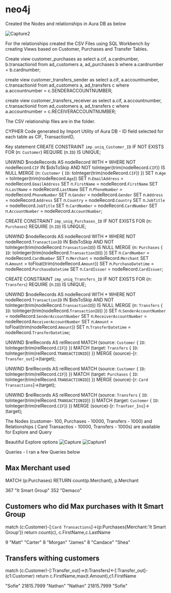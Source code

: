 # neo4j

Created the Nodes and relationships in Aura DB as below


![Capture2](https://github.com/avijeetd/neo4j/assets/3703774/136221f9-17c7-4430-92c8-1a78520e0a85)

For the relationships created the CSV Files using SQL Workbench by creating Views based on Customer, Purchases and Transfer Tables.

Create view customer_purchases as 
select a.cif, a.cardnumber, b.transactionid from ad_customers a, ad_purchases b
where a.cardnumber = b.cardnumber;

create view customer_transfers_sender as 
select a.cif, a.accountnumber, c.transactionid from ad_customers a, ad_transfers c
where a.accountnumber = c.SENDERACCOUNTNUMBER;

create view customer_transfers_receiver as 
select a.cif, a.accountnumber, c.transactionid from ad_customers a, ad_transfers c
where a.accountnumber = c.RECEIVERACCOUNTNUMBER;

The CSV relationship files are in the folder.

CYPHER Code generated by Import Utility of Aura DB - ID field selected for each table as CIF, TransactionID, 

Key statement
CREATE CONSTRAINT `imp_uniq_Customer_ID` IF NOT EXISTS
FOR (n: `Customer`)
REQUIRE (n.`ID`) IS UNIQUE;

UNWIND $nodeRecords AS nodeRecord
WITH *
WHERE NOT nodeRecord.`CIF` IN $idsToSkip AND NOT toInteger(trim(nodeRecord.`CIF`)) IS NULL
MERGE (n: `Customer` { `ID`: toInteger(trim(nodeRecord.`CIF`)) })
SET n.`Age` = toInteger(trim(nodeRecord.`Age`))
SET n.`EmailAddress` = nodeRecord.`EmailAddress`
SET n.`FirstName` = nodeRecord.`FirstName`
SET n.`LastName` = nodeRecord.`LastName`
SET n.`PhoneNumber` = nodeRecord.`PhoneNumber`
SET n.`Gender` = nodeRecord.`Gender`
SET n.`Address` = nodeRecord.`Address`
SET n.`Country` = nodeRecord.`Country`
SET n.`JobTitle` = nodeRecord.`JobTitle`
SET n.`CardNumber` = nodeRecord.`CardNumber`
SET n.`AccountNumber` = nodeRecord.`AccountNumber`;

CREATE CONSTRAINT `imp_uniq_Purchases_ID` IF NOT EXISTS
FOR (n: `Purchases`)
REQUIRE (n.`ID`) IS UNIQUE;

UNWIND $nodeRecords AS nodeRecord
WITH *
WHERE NOT nodeRecord.`TransactionID` IN $idsToSkip AND NOT toInteger(trim(nodeRecord.`TransactionID`)) IS NULL
MERGE (n: `Purchases` { `ID`: toInteger(trim(nodeRecord.`TransactionID`)) })
SET n.`CardNumber` = nodeRecord.`CardNumber`
SET n.`Merchant` = nodeRecord.`Merchant`
SET n.`Amount` = toFloat(trim(nodeRecord.`Amount`))
SET n.`PurchaseDatetime` = nodeRecord.`PurchaseDatetime`
SET n.`CardIssuer` = nodeRecord.`CardIssuer`;

CREATE CONSTRAINT `imp_uniq_Transfers_ID` IF NOT EXISTS
FOR (n: `Transfers`)
REQUIRE (n.`ID`) IS UNIQUE;

UNWIND $nodeRecords AS nodeRecord
WITH *
WHERE NOT nodeRecord.`TransactionID` IN $idsToSkip AND NOT toInteger(trim(nodeRecord.`TransactionID`)) IS NULL
MERGE (n: `Transfers` { `ID`: toInteger(trim(nodeRecord.`TransactionID`)) })
SET n.`SenderAccountNumber` = nodeRecord.`SenderAccountNumber`
SET n.`ReceiverAccountNumber` = nodeRecord.`ReceiverAccountNumber`
SET n.`Amount` = toFloat(trim(nodeRecord.`Amount`))
SET n.`TransferDatetime` = nodeRecord.`TransferDatetime`;

UNWIND $relRecords AS relRecord
MATCH (source: `Customer` { `ID`: toInteger(trim(relRecord.`CIF`)) })
MATCH (target: `Transfers` { `ID`: toInteger(trim(relRecord.`TRANSACTIONID`)) })
MERGE (source)-[r: `Transfer_out`]->(target);

UNWIND $relRecords AS relRecord
MATCH (source: `Customer` { `ID`: toInteger(trim(relRecord.`CIF`)) })
MATCH (target: `Purchases` { `ID`: toInteger(trim(relRecord.`TRANSACTIONID`)) })
MERGE (source)-[r: `Card Transactions`]->(target);

UNWIND $relRecords AS relRecord
MATCH (source: `Transfers` { `ID`: toInteger(trim(relRecord.`TRANSACTIONID`)) })
MATCH (target: `Customer` { `ID`: toInteger(trim(relRecord.`CIF`)) })
MERGE (source)-[r: `Tranfser_Ins`]->(target);

The Nodes (customer- 100, Purchases - 10000, Transfers - 1000) and Relationships ( Card Transactios - 10000, Transfers - 1000s) are available for Explore and Query

Beautiful Explore options
![Capture](https://github.com/avijeetd/neo4j/assets/3703774/3c188a08-2ef1-4192-9631-d70869b42c7e)
![Capture1](https://github.com/avijeetd/neo4j/assets/3703774/1b12e289-4888-40a5-aec8-8112b29d4779)

Queries - I ran a few Queries below

## Max Merchant used
MATCH (p:Purchases)
RETURN count(p.Merchant), p.Merchant

367
"It Smart Group"
352
"Demaco"

## Customers who did Max purchases with It Smart Group

match (c:Customer)-[:`Card Transactions`]->(p:Purchases{Merchant:'It Smart Group'}) return count(c), c.FirstName,c.LastName

9
"Matt"
"Carter"
8
"Morgan"
"James"
8
"Candace"
"Shea"

## Transfers withing customers
match (c:Customer)-[:Transfer_out]->(t:Transfers)<-[:Transfer_out]-(c1:Customer)
return c.FirstName,max(t.Amount),c1.FirstName

"Sofie"
21815.7999
"Nathan"
"Nathan"
21815.7999
"Sofie"
